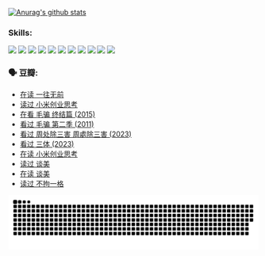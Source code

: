 
[![Anurag's github stats](https://github-readme-stats.vercel.app/api?username=w940853815)](https://github.com/anuraghazra/github-readme-stats)

### Skills:

<code><img height="32" src="https://cdn.jsdelivr.net/npm/simple-icons@v5/icons/python.svg"></code>
<code><img height="32" src="https://cdn.jsdelivr.net/npm/simple-icons@v5/icons/javascript.svg"></code>
<code><img height="32" src="https://cdn.jsdelivr.net/npm/simple-icons@v5/icons/django.svg"></code>
<code><img height="32" src="https://cdn.jsdelivr.net/npm/simple-icons@v5/icons/flask.svg"></code>
<code><img height="32" src="https://cdn.jsdelivr.net/npm/simple-icons@v5/icons/vuetify.svg"></code>
<code><img height="32" src="https://cdn.jsdelivr.net/npm/simple-icons@v5/icons/git.svg"></code>
<code><img height="32" src="https://cdn.jsdelivr.net/npm/simple-icons@v5/icons/docker.svg"></code>
<code><img height="32" src="https://cdn.jsdelivr.net/npm/simple-icons@v5/icons/postgresql.svg"></code>
<code><img height="32" src="https://cdn.jsdelivr.net/npm/simple-icons@v5/icons/elasticsearch.svg"></code>
<code><img height="32" src="https://cdn.jsdelivr.net/npm/simple-icons@v5/icons/macos.svg"></code>
<code><img height="32" src="https://cdn.jsdelivr.net/npm/simple-icons@v5/icons/linux.svg"></code>

### 🗣 豆瓣:

<!-- DOUBAN-ACTIVITIES:START -->
- [在读 一往无前](https://www.douban.com/people/136069238/status/4590507310/?_i=14393531)
- [读过 小米创业思考](https://www.douban.com/people/136069238/status/4590506983/?_i=14393531)
- [在看 毛骗 终结篇‎ (2015)](https://www.douban.com/people/136069238/status/4581971924/?_i=14393531)
- [看过 毛骗 第二季‎ (2011)](https://www.douban.com/people/136069238/status/4581971810/?_i=14393531)
- [看过 周处除三害 周處除三害‎ (2023)](https://www.douban.com/people/136069238/status/4575646701/?_i=14393531)
- [看过 三体‎ (2023)](https://www.douban.com/people/136069238/status/4574263039/?_i=14393531)
- [在读 小米创业思考](https://www.douban.com/people/136069238/status/4572047905/?_i=14393531)
- [读过 谈美](https://www.douban.com/people/136069238/status/4572047629/?_i=14393531)
- [在读 谈美](https://www.douban.com/people/136069238/status/4560861771/?_i=14393531)
- [读过 不拘一格](https://www.douban.com/people/136069238/status/4560861445/?_i=14393531)
<!-- DOUBAN-ACTIVITIES:END -->


![Snake animation](https://raw.githubusercontent.com/w940853815/w940853815/output/github-contribution-grid-snake.svg)

<!--
**w940853815/w940853815** is a ✨ _special_ ✨ repository because its `README.md` (this file) appears on your GitHub profile.

Here are some ideas to get you started:

- 🔭 I’m currently working on ...
- 🌱 I’m currently learning ...
- 👯 I’m looking to collaborate on ...
- 🤔 I’m looking for help with ...
- 💬 Ask me about ...
- 📫 How to reach me: ...
- 😄 Pronouns: ...
- ⚡ Fun fact: ...
-->
